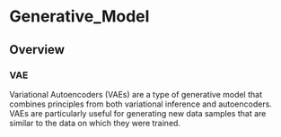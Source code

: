 # Generative_Model

## Overview

### VAE
Variational Autoencoders (VAEs) are a type of generative model that combines principles from both variational inference and autoencoders. VAEs are particularly useful for generating new data samples that are similar to the data on which they were trained.
